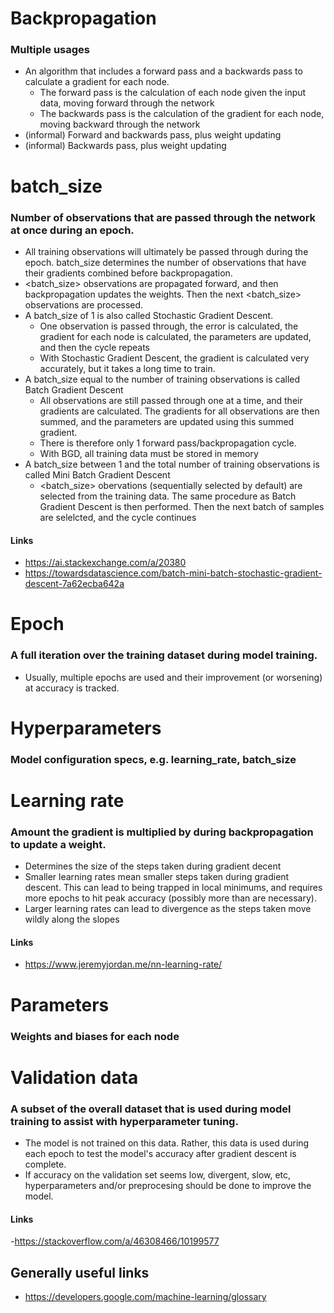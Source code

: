 # Backpropagation
### Multiple usages
- An algorithm that includes a forward pass and a backwards pass to calculate a gradient for each node.
  - The forward pass is the calculation of each node given the input data, moving forward through the network
  - The backwards pass is the calculation of the gradient for each node, moving backward through the network
- (informal) Forward and backwards pass, plus weight updating
- (informal) Backwards pass, plus weight updating

# batch_size
### Number of observations that are passed through the network at once during an epoch. 
- All training observations will ultimately be passed through during the epoch. batch_size determines the number of observations that have their gradients combined before backpropagation.
- <batch_size> observations are propagated forward, and then backpropagation updates the weights. Then the next <batch_size> observations are processed. 
- A batch_size of 1 is also called Stochastic Gradient Descent. 
  - One observation is passed through, the error is calculated, the gradient for each node is calculated, the parameters are updated, and then the cycle repeats
  - With Stochastic Gradient Descent, the gradient is calculated very accurately, but it takes a long time to train. 
- A batch_size equal to the number of training observations is called Batch Gradient Descent
  - All observations are still passed through one at a time, and their gradients are calculated. The gradients for all observations are then summed, and the parameters are updated using this summed gradient.
  - There is therefore only 1 forward pass/backpropagation cycle.
  - With BGD, all training data must be stored in memory
- A batch_size between 1 and the total number of training observations is called Mini Batch Gradient Descent
  - <batch_size> obervations (sequentially selected by default) are selected from the training data. The same procedure as Batch Gradient Descent is then performed. Then the next batch of samples are selelcted, and the cycle continues
#### Links
- https://ai.stackexchange.com/a/20380
- https://towardsdatascience.com/batch-mini-batch-stochastic-gradient-descent-7a62ecba642a

# Epoch
### A full iteration over the training dataset during model training.
- Usually, multiple epochs are used and their improvement (or worsening) at accuracy is tracked. 

# Hyperparameters
### Model configuration specs, e.g. learning_rate, batch_size

# Learning rate
### Amount the gradient is multiplied by during backpropagation to update a weight.
- Determines the size of the steps taken during gradient decent
- Smaller learning rates mean smaller steps taken during gradient descent. This can lead to being trapped in local minimums, and requires more epochs to hit peak accuracy (possibly more than are necessary). 
- Larger learning rates can lead to divergence as the steps taken move wildly along the slopes
#### Links
- https://www.jeremyjordan.me/nn-learning-rate/

# Parameters
### Weights and biases for each node

# Validation data
### A subset of the overall dataset that is used during model training to assist with hyperparameter tuning. 
- The model is not trained on this data. Rather, this data is used during each epoch to test the model's accuracy after gradient descent is complete.
- If accuracy on the validation set seems low, divergent, slow, etc, hyperparameters and/or preprocesing should be done to improve the model.
#### Links
-https://stackoverflow.com/a/46308466/10199577

## Generally useful links
- https://developers.google.com/machine-learning/glossary